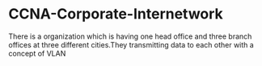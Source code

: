 # CCNA-Corporate-Internetwork
There is a organization which is having one head office and three branch offices at three different cities.They transmitting data to each other with a concept of VLAN 
